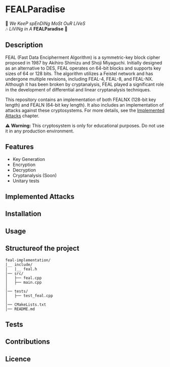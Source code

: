 # FEALParadise 

🎤 *We KeeP spEnDiNg MoSt OuR LiVeS*  
🎶 *LiViNg in A* **FEALParadise** 🎵


## Description

FEAL (Fast Data Encipherment Algorithm) is a symmetric-key block cipher proposed in 1987 by Akihiro Shimizu and Shoji Miyaguchi. Initially designed as an alternative to DES, FEAL operates on 64-bit blocks and supports key sizes of 64 or 128 bits. The algorithm utilizes a Feistel network and has undergone multiple revisions, including FEAL-4, FEAL-8, and FEAL-NX. Although it has been broken by cryptanalysis, FEAL played a significant role in the development of differential and linear cryptanalysis techniques.

This repository contains an implementation of both FEALNX (128-bit key length) and FEALN (64-bit key length). It also includes an implementation of attacks against these cryptosystems. For more details, see the [Implemented Attacks](#implemented-attacks) chapter.

⚠️ **Warning:** This cryptosystem is only for educational purposes. Do not use it in any production environment.

## Features

- Key Generation
- Encryption
- Decryption
- Cryptanalysis (Soon)
- Unitary tests 

## Implemented Attacks


## Installation


## Usage


## Structureof the project

```
feal-implementation/
|__ include/
|   |__ feal.h 
│── src/
│   ├── feal.cpp                 
│   ├── main.cpp        
│
│── tests/
│   ├── test_feal.cpp   
│
│── CMakeLists.txt      
│── README.md           
```

## Tests

## Contributions

## Licence
